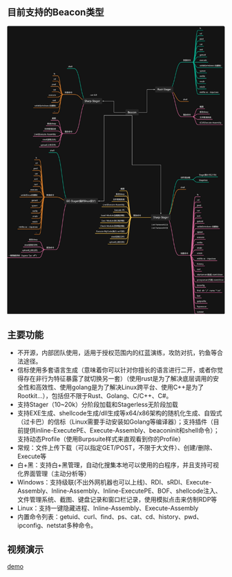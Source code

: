 ## 目前支持的Beacon类型
![image](Beacon.jpeg)
## 主要功能
- 不开源，内部团队使用，适用于授权范围内的红蓝演练，攻防对抗，钓鱼等合法途径。
- 信标使用多套语言生成（意味着你可以针对你擅长的语言进行二开，或者你觉得存在非行为特征暴露了就切换另一套）（使用rust是为了解决底层调用的安全性和高效性、使用golang是为了解决Linux跨平台、使用C++是为了Rootkit...），包括但不限于Rust、Golang、C/C++、C#。
- 支持Stager（10~20k）分阶段加载和Stagerless无阶段加载
- 支持EXE生成、shellcode生成/dll生成等x64/x86架构的随机化生成、自毁式（过卡巴）的信标（Linux需要手动安装如Golang等编译器）；支持插件（目前提供inline-ExecutePE、Execute-Assembly、beaconinit和shell命令）；支持动态Profile（使用Burpsuite样式来直观看到你的Profile）
- 常规：文件上传下载（可以指定GET/POST，不限于大文件）、创建/删除、Execute等
- 白+黑：支持白+黑管理，自动化搜集本地可以使用的白程序，并且支持可视化界面管理（主动分析等）
- Windows：支持级联(不出外网机器也可以上线)、RDI、sRDI、Execute-Assembly、Inline-Assembly、Inline-ExecutePE、BOF、shellcode注入、文件管理系统、截图、键盘记录和窗口栏记录，使用模拟点击来仿制RDP等
- Linux：支持一键隐藏进程、Inline-Assembly、Execute-Assembly
- 内置命令列表：getuid、curl、find、ps、cat、cd、history、pwd、ipconfig、netstat多种命令。

## 视频演示

[demo](https://github.com/joker-xiaoyan/Cat2d0g/blob/main/C2-demo.mp4)
